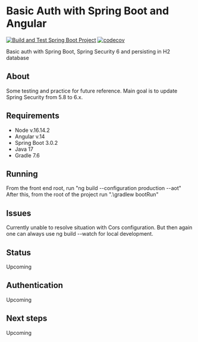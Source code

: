 # Basic Auth with Spring Boot and Angular
[![Build and Test Spring Boot Project](https://github.com/SJarno/basicauthinmem/actions/workflows/gradle.yml/badge.svg)](https://github.com/SJarno/basicauthinmem/actions/workflows/gradle.yml)
[![codecov](https://codecov.io/gh/SJarno/basicauthinmem/branch/main/graph/badge.svg?token=H5E3IEGQBQ)](https://codecov.io/gh/SJarno/basicauthinmem)

Basic auth with Spring Boot, Spring Security 6 and persisting in H2 database

## About
Some testing and practice for future reference. Main goal is to update Spring Security from 5.8 to 6.x.

## Requirements
- Node v.16.14.2
- Angular v.14
- Spring Boot 3.0.2
- Java 17
- Gradle 7.6

## Running
From the front end root, run "ng build --configuration production --aot"
After this, from the root of the project run ".\gradlew bootRun"

## Issues
Currently unable to resolve situation with Cors configuration. But then again one can always use ng build --watch for local development.

## Status
Upcoming


## Authentication
Upcoming

## Next steps
Upcoming
